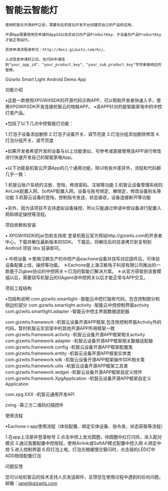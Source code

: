 智能云智能灯
=============

    使用机智云开源APP之前，需要先在机智云开发平台创建您自己的产品和应用。

    开源App需要使用您申请的AppId以及您自己的产品ProductKey、子设备的产品ProductKey才能正常运行。

    具体申请流程请参见：http://docs.gizwits.com/hc/。

    上述信息申请好之后，在代码中请找到"your_app_id"、"your_product_key"、"your_sub_product_key"字符串做相应的替换。


Gizwits Smart Light Android Demo App

功能介绍

▪这是一款使用XPGWifiSDK的开源代码示例APP，可以帮助开发者快速入手，使用XPGWifiSDK开发连接机智云的物联APP。
▪该APP针对的是智能家电中的中控灯类产品。

▪包括了以下几点中控智能灯功能：

1.灯泡子设备添加删除
2.灯泡子设备开关、调节亮度
3.灯泡分组添加删除修改
4.灯泡分组开关、调节亮度

▪如果开发者希望开发的设备与以上功能类似，可参考或直接使用该APP进行修改进行快速开发自己的智能家电App。

▪以下功能是机智云开源App的几个通用功能，除UI有些许差异外，流程和代码都几乎一致：

1.机智云账户系统的注册、登陆、修改密码、注销等功能
2.机智云设备管理系统的AirLink配置入网、SoftAP配置入网，设备与账号绑定、解绑定，修改设备别名等功能
3.机智云设备的登陆，控制指令发送，状态接收，设备连接断开等功能

▪另外，因为该项目不支持虚拟设备操控，所以只能通过申请中控设备进行配置入网和绑定操控等流程。

项目依赖和安装

▪	XPGWifiSDK的jar包和支持库
登录机智云官方网站http://gizwits.com的开发者中心，下载并解压最新版本的SDK。
下载后，将解压后的目录拷贝到复制到 Android 项目 libs 目录即可。

▪	中控设备
＊使用汉枫生产的中控产品eachone设备并烧写对应固件后，可体验设备配置上线，操控等功能。
＊Eachone是上海汉枫电子科技有限公司推出的一款基于Zigbee协议的中控网关＋灯泡的智能灯解决方案。
＊从官方获取到该套模组以后，需要烧写机智云的GAgent进中控网关以后才能正常与APP交互。

项目工程结构

▪包结构说明
com.gizwits.smartlight                               -智能云中控灯独有代码，包含控制部分和侧边栏部分
com.gizwits.smartlight.activity                    	 -智能云中控控制界面activity
com.gizwits.smartlight.adapter					     -智能云中控主界面数据适配器

com.gizwits.framework                                -机智云设备开源APP框架,包含除控制界面Activity外的代码，暂时机智云实验室中的其他开源APP所用框架一致
com.gizwits.framework.activity                       -机智云设备开源APP框架相关activity
com.gizwits.framework.adapter                        -机智云设备开源APP框架相关数据适配器
com.gizwits.framework.config                         -机智云设备开源APP框架配置类
com.gizwits.framework.entity                         -机智云设备开源APP框架实体类
com.gizwits.framework.sdk                            -机智云设备开源APP框架操作SDK相关类
com.gizwits.framework.utils                          -机智云设备开源APP框架工具类
com.gizwits.framework.widget                         -机智云设备开源APP框架自定义控件
com.gizwits.framework.XpgApplication                 -机智云设备开源APP框架自定义Application

com.xpg.XXX                                          -机智云通用开发API

zxing                                                -第三方二维码扫描控件

使用流程

▪Eachone＋app使用流程（体验配置、绑定实体设备、指令发、状态获取等流程）

1.在app上注册并登录帐号
2.点击中控上发光圆圈，待圆圈中红灯闪烁，进入配对模式
3.通过我要配置中控按钮，使用Airlink或SoftAP模式配置中控入网
4.绑定中控
5.进入控制界面
6.将灯泡上电，灯泡光暗缓慢交替闪时，点击我的LED灯中ADD按钮配置灯泡



问题反馈

您可以给机智云的技术支持人员发送邮件，反馈您在使用过程中遇到的任何问题。
邮箱：janel@gizwits.com

